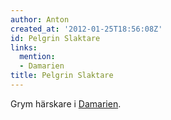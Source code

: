 ```yaml
---
author: Anton
created_at: '2012-01-25T18:56:08Z'
id: Pelgrin Slaktare
links:
  mention:
  - Damarien
title: Pelgrin Slaktare
---
```


Grym härskare i [Damarien].

  [Damarien]: Damarien
